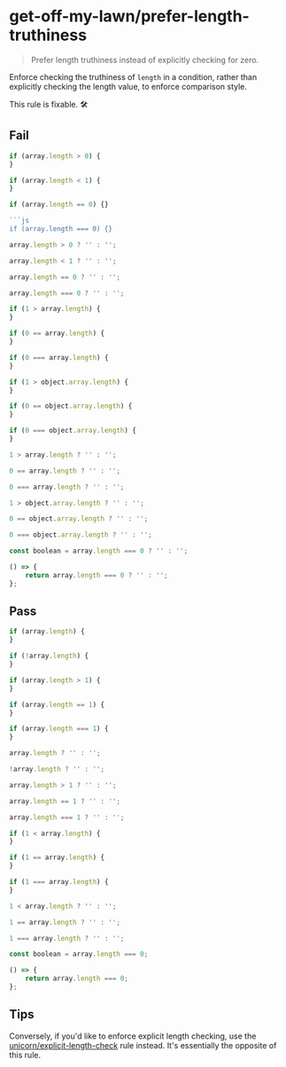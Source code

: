 # get-off-my-lawn/prefer-length-truthiness

> Prefer length truthiness instead of explicitly checking for zero.

Enforce checking the truthiness of `length` in a condition, rather than explicitly checking the length value, to enforce comparison style.

This rule is fixable. 🛠

## Fail

```js
if (array.length > 0) {
}
```

```js
if (array.length < 1) {
}
```

````js
if (array.length == 0) {}

```js
if (array.length === 0) {}
````

```js
array.length > 0 ? '' : '';
```

```js
array.length < 1 ? '' : '';
```

```js
array.length == 0 ? '' : '';
```

```js
array.length === 0 ? '' : '';
```

```js
if (1 > array.length) {
}
```

```js
if (0 == array.length) {
}
```

```js
if (0 === array.length) {
}
```

```js
if (1 > object.array.length) {
}
```

```js
if (0 == object.array.length) {
}
```

```js
if (0 === object.array.length) {
}
```

```js
1 > array.length ? '' : '';
```

```js
0 == array.length ? '' : '';
```

```js
0 === array.length ? '' : '';
```

```js
1 > object.array.length ? '' : '';
```

```js
0 == object.array.length ? '' : '';
```

```js
0 === object.array.length ? '' : '';
```

```js
const boolean = array.length === 0 ? '' : '';
```

```js
() => {
    return array.length === 0 ? '' : '';
};
```

## Pass

```js
if (array.length) {
}
```

```js
if (!array.length) {
}
```

```js
if (array.length > 1) {
}
```

```js
if (array.length == 1) {
}
```

```js
if (array.length === 1) {
}
```

```js
array.length ? '' : '';
```

```js
!array.length ? '' : '';
```

```js
array.length > 1 ? '' : '';
```

```js
array.length == 1 ? '' : '';
```

```js
array.length === 1 ? '' : '';
```

```js
if (1 < array.length) {
}
```

```js
if (1 == array.length) {
}
```

```js
if (1 === array.length) {
}
```

```js
1 < array.length ? '' : '';
```

```js
1 == array.length ? '' : '';
```

```js
1 === array.length ? '' : '';
```

```js
const boolean = array.length === 0;
```

```js
() => {
    return array.length === 0;
};
```

## Tips

Conversely, if you'd like to enforce explicit length checking, use the [unicorn/explicit-length-check](https://github.com/sindresorhus/eslint-plugin-unicorn/blob/master/docs/rules/explicit-length-check.md) rule instead. It's essentially the opposite of this rule.
